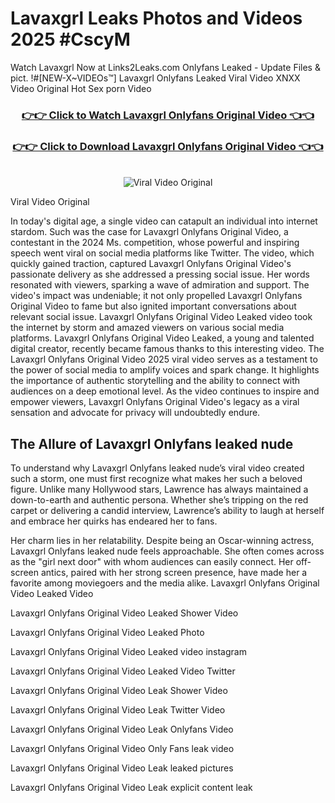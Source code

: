 # Lavaxgrl  Leaks Photos and Videos 2025 #CscyM

Watch Lavaxgrl Now at Links2Leaks.com Onlyfans Leaked - Update Files & pict. !#[NEW-X~VIDEOs™] Lavaxgrl Onlyfans Leaked Viral Video XNXX Video Original Hot Sex porn Video
<br>
<div align="center">
<h3><a href="https://links2leaks.com/lavaxgrl" rel="nofollow">👉👉 Click to Watch Lavaxgrl Onlyfans Original Video 👈👈</a></h3>
<h3><a href="https://links2leaks.com/lavaxgrl" rel="nofollow">👉👉 Click to Download Lavaxgrl Onlyfans Original Video 👈👈</a></h3>
<br>
<a href="https://links2leaks.com/lavaxgrl" rel="nofollow"><img src="https://i.ibb.co/Gkj2r4b/banner.png" alt="Viral Video Original" style="max-width: 100%; display: inline-block;" data-target="animated-image.originalImage"></a>
</div>

Viral Video Original

In today's digital age, a single video can catapult an individual into internet stardom. Such was the case for Lavaxgrl Onlyfans Original Video, a contestant in the 2024 Ms. competition, whose powerful and inspiring speech went viral on social media platforms like Twitter.
The video, which quickly gained traction, captured Lavaxgrl Onlyfans Original Video's passionate delivery as she addressed a pressing social issue. Her words resonated with viewers, sparking a wave of admiration and support. The video's impact was undeniable; it not only propelled Lavaxgrl Onlyfans Original Video to fame but also ignited important conversations about relevant social issue.
Lavaxgrl Onlyfans Original Video Leaked video took the internet by storm and amazed viewers on various social media platforms. Lavaxgrl Onlyfans Original Video Leaked, a young and talented digital creator, recently became famous thanks to this interesting video.
The Lavaxgrl Onlyfans Original Video 2025 viral video serves as a testament to the power of social media to amplify voices and spark change. It highlights the importance of authentic storytelling and the ability to connect with audiences on a deep emotional level. As the video continues to inspire and empower viewers, Lavaxgrl Onlyfans Original Video's legacy as a viral sensation and advocate for privacy will undoubtedly endure.

<h2>The Allure of Lavaxgrl Onlyfans leaked nude</h2>


To understand why Lavaxgrl Onlyfans leaked nude’s viral video created such a storm, one must first recognize what makes her such a beloved figure. Unlike many Hollywood stars, Lawrence has always maintained a down-to-earth and authentic persona. Whether she’s tripping on the red carpet or delivering a candid interview, Lawrence’s ability to laugh at herself and embrace her quirks has endeared her to fans.

Her charm lies in her relatability. Despite being an Oscar-winning actress, Lavaxgrl Onlyfans leaked nude feels approachable. She often comes across as the "girl next door" with whom audiences can easily connect. Her off-screen antics, paired with her strong screen presence, have made her a favorite among moviegoers and the media alike.
Lavaxgrl Onlyfans Original Video Leaked Video

Lavaxgrl Onlyfans Original Video Leaked Shower Video

Lavaxgrl Onlyfans Original Video Leaked Photo

Lavaxgrl Onlyfans Original Video Leaked video instagram

Lavaxgrl Onlyfans Original Video Leaked Video Twitter

Lavaxgrl Onlyfans Original Video Leak Shower Video

Lavaxgrl Onlyfans Original Video Leak Twitter Video

Lavaxgrl Onlyfans Original Video Leak Onlyfans Video

Lavaxgrl Onlyfans Original Video Only Fans leak video

Lavaxgrl Onlyfans Original Video Leak leaked pictures

Lavaxgrl Onlyfans Original Video Leak explicit content leak